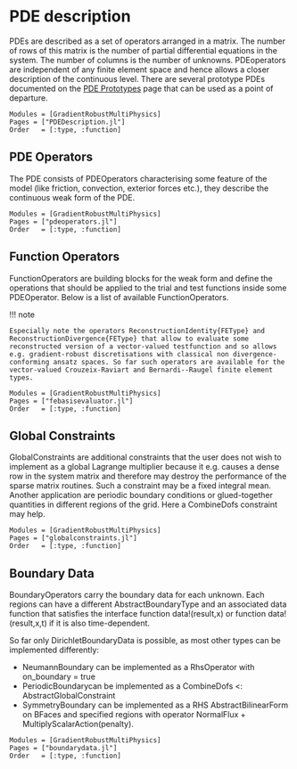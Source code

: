 
# PDE description

PDEs are described as a set of operators arranged in a matrix. The number of rows of this matrix is the number of partial differential equations in the system. The number of columns is the number of unknowns. PDEoperators are independent of any finite element space and hence allows a closer description of the continuous level. There are several prototype PDEs documented on the [PDE Prototypes](@ref) page that can be used as a point of departure.

```@autodocs
Modules = [GradientRobustMultiPhysics]
Pages = ["PDEDescription.jl"]
Order   = [:type, :function]
```

## PDE Operators

The PDE consists of PDEOperators characterising some feature of the model (like friction, convection, exterior forces etc.), they describe the continuous weak form of the PDE.

```@autodocs
Modules = [GradientRobustMultiPhysics]
Pages = ["pdeoperators.jl"]
Order   = [:type, :function]
```

## Function Operators

FunctionOperators are building blocks for the weak form and define the operations that should be applied to the trial and test functions inside some PDEOperator. Below is a list of available FunctionOperators. 

!!! note

    Especially note the operators ReconstructionIdentity{FEType} and ReconstructionDivergence{FEType} that allow to evaluate some reconstructed version of a vector-valued testfunction and so allows e.g. gradient-robust discretisations with classical non divergence-conforming ansatz spaces. So far such operators are available for the vector-valued Crouzeix-Raviart and Bernardi--Raugel finite element types.


```@autodocs
Modules = [GradientRobustMultiPhysics]
Pages = ["febasisevaluator.jl"]
Order   = [:type, :function]
```


## Global Constraints

GlobalConstraints are additional constraints that the user does not wish to implement as a global Lagrange multiplier because it e.g. causes a dense row in the system matrix and therefore may destroy the performance of the sparse matrix routines. Such a constraint may be a fixed integral mean. Another application are periodic boundary conditions or glued-together quantities in different regions of the grid. Here a CombineDofs constraint may help.

```@autodocs
Modules = [GradientRobustMultiPhysics]
Pages = ["globalconstraints.jl"]
Order   = [:type, :function]
```


## Boundary Data

BoundaryOperators carry the boundary data for each unknown. Each regions can have a different AbstractBoundaryType and an associated data function that satisfies the interface function data!(result,x) or function data!(result,x,t) if it is also time-dependent.

So far only DirichletBoundaryData is possible, as most other types can be implemented differently:
- NeumannBoundary can be implemented as a RhsOperator with on_boundary = true
- PeriodicBoundarycan be implemented as a CombineDofs <: AbstractGlobalConstraint
- SymmetryBoundary can be implemented as a RHS AbstractBilinearForm on BFaces and specified regions with operator NormalFlux + MultiplyScalarAction(penalty).

```@autodocs
Modules = [GradientRobustMultiPhysics]
Pages = ["boundarydata.jl"]
Order   = [:type, :function]
```